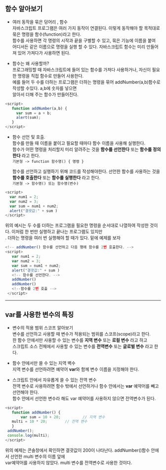 ## 함수 알아보기

* 여러 동작을 묶은 덩어리 , 함수  
  자바스크립트 프로그램은 여러 가지 동작이 연결된다. 이렇게 동작해야 할 목적대로 묶은 명령을 함수(function)라고 한다.<br/> 
  함수를 사용하면 각 명령의 시작과 끝을 구별할 수 있고, 묶은 기능에 이름을 붙여 어디서든 같은 이름으로 명령을 실행 할 수 있다.
  자바스크립트 함수는 미리 만들어져 있어 가져다가 사용하면 된다.

* 함수는 왜 사용할까?  
  프로그래밍할 때 자바스크립트에 들어 있는 함수를 가져다 사용하거나, 자신이 필요한 명령을 직접 함수로 만들어 사용한다.<br/>
  예를 들어 두 수를 더하는 프로그램은 더하는 명령을 묶어 addNumber(a,b)함수로 작성할 수있다. a,b에 숫자를 넣으면<br/> 
  알아서 더해 주는 함수가 만들어진다.  

```javascript
<script>
   function addNumber(a,b) {
     var sum = a + b;
     alert(sum);
   }
</script>
```

* 함수 선언 및 호출.  
  함수를 만들 때 이름을 붙이고 필요할 때마다 함수 이름을 사용해 실행한다. <br/>
  함수가 어떤 명령을 처리할지 미리 알려주는 것을 **함수를 선언한다** 또는 **함수를 정의한다** 라고 한다.    
  `기본형 -> function 함수명() { 명령 }`  
  
  함수를 선언하고 실행하기 위해 코드를 작성해야한다. 선언한 함수를 사용하는 것을 **함수를 호출한다** 또는 **함수를 실행한다** 라고 한다.<br/>
  `기본형 -> 함수명() 또는 함수명(변수)`     

 ```javascript
 <script>
   var num1 = 2;
   var num2 = 3;
   var sum = num1 + num2;
   alert("결괏값:" + sum )
 </script>
 ```
 <p>위의 예시는 두 수를 더하는 프로그램을 필요한 명령을 순서대로 나열하여 작성한 것이다. 이처럼 한 번만 실행하고 끝나는 프로그램도 있지만<br/>.   
 더하는 명령을 여러 번 실행해야 할 때가 있다. 밑에 예제를 보자</p>

```javascript
<!-- addNumber() 함수를 선언하고 다음 행에 함수를 2번 호출한다. -->
<script>
   var num1 = 2;
   var num2 = 3;
   var sum = num1 + num2;
   alert("결괏값:" + sum )
   <!-- 함수를 선언한다. -->
   addNumber()
   addNumber()
   <!--함수를 2번 호출 -->
 </script>

```
<hr/>

## var를 사용한 변수의 특징  

 * 변수의 적용 범위 스코프 알아보기<br/>
    변수를 선언하고 사용할 때 변수가 적용되는 범위를 스코프(scope)라고 한다.<br/>
    한 함수 안에서만 사용할 수 있는 변수를 **지역 변수** 또는 **로컬 변수** 라고 하고<br/>
    스크립트 소스 전체에서 사용할 수 있는 변수를 **전역변수** 또는 **글로벌 변수** 라고 한다.   

 * 함수 안에서만 쓸 수 있는 지역 벽수<br/>
   지역 변수를 선언하려면 예약어 **var**와 함께 변수 이름을 지정해야 한다.<br/>

 * 스크립트 안에서 자유롭게 쓸 수 있는 전역 변수<br/>
   전역 변수로 사용하려면 함수 밖에서 선언하거나 함수 안에서는 **var** 예약어를 빼고 선언해야 한다.<br/>
   함수 안에서 선언한 변수라 해도 var 예약어를 사용하지 않으면 전역변수가 된다.
   
 ```javascript
 <script>		
	function addNumber() { 								
		var sum = 10 + 20;			// 지역 변수
    multi = 10 * 20;        // 전역 변수
	}
  addNumber();
  console.log(multi);    
 </script>
 ```
<p>위의 예제는 콘솔창에서 확인하면 결괏값이 200이 나타난다. addNumber()함수 안에서 선언한 multi 변수의 이름 앞에 <br/>
   var예약어를 사용하지 않았다. multi 변수를 전역변수로 사용한 것이다.
</p>
